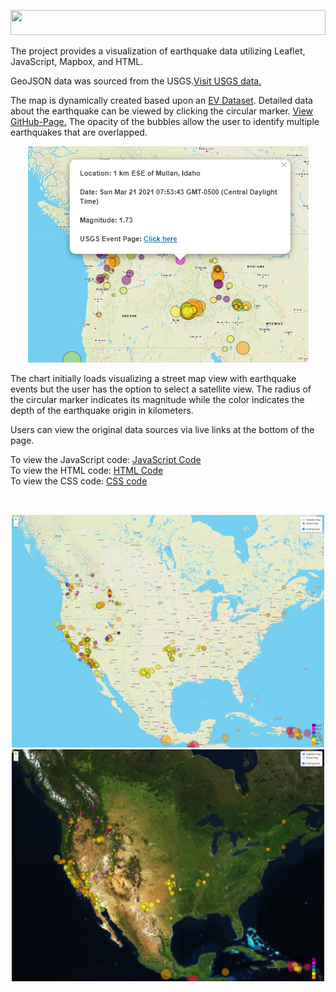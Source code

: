 
<html>
<p align="center"><img width="100%" height="40px" src="Images/logo.png"></p>            
<body>
<p>
The project provides a visualization of earthquake data utilizing Leaflet, JavaScript, Mapbox, and HTML.

GeoJSON data was sourced from the USGS.<a href="https://earthquake.usgs.gov/earthquakes/feed/v1.0/summary/all_week.geojson">Visit USGS data.</a>

The map is dynamically created based upon an [EV Dataset](assets/data/EVs.csv). Detailed data about the earthquake can be viewed by clicking the circular marker.
<a href="https://danawoodruff.github.io/leaflet-challenge/">View GitHub-Page.</a> 
The opacity of the bubbles allow the user to identify multiple earthquakes that are overlapped.

<p align="center"><img width="449" height="auto" src="Images/popup.PNG">

The chart initially loads visualizing a street map view with earthquake events but the user has the option to select a satellite view.
The radius of the circular marker indicates its magnitude while the color indicates the depth of the earthquake origin in kilometers.

Users can view the original data sources via live links at the bottom of the page.

To view the JavaScript code: [JavaScript Code](static/js/logic.js)<br>
To view the HTML code: [HTML Code](index.html)<br>
To view the CSS code: [CSS code](static/css/style.css)</p><br>

<p align="center"><img width="500" height="auto" src="Images/map.PNG"> <img width="500" height="auto" src="Images/satelliteMap.PNG"></p>
</body>
</html>
